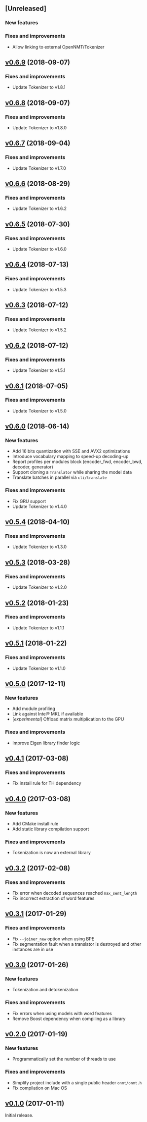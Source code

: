 ## [Unreleased]

### New features

### Fixes and improvements

* Allow linking to external OpenNMT/Tokenizer

## [v0.6.9](https://github.com/OpenNMT/CTranslate/releases/tag/v0.6.9) (2018-09-07)

### Fixes and improvements

* Update Tokenizer to v1.8.1

## [v0.6.8](https://github.com/OpenNMT/CTranslate/releases/tag/v0.6.8) (2018-09-07)

### Fixes and improvements

* Update Tokenizer to v1.8.0

## [v0.6.7](https://github.com/OpenNMT/CTranslate/releases/tag/v0.6.7) (2018-09-04)

### Fixes and improvements

* Update Tokenizer to v1.7.0

## [v0.6.6](https://github.com/OpenNMT/CTranslate/releases/tag/v0.6.6) (2018-08-29)

### Fixes and improvements

* Update Tokenizer to v1.6.2

## [v0.6.5](https://github.com/OpenNMT/CTranslate/releases/tag/v0.6.5) (2018-07-30)

### Fixes and improvements

* Update Tokenizer to v1.6.0

## [v0.6.4](https://github.com/OpenNMT/CTranslate/releases/tag/v0.6.4) (2018-07-13)

### Fixes and improvements

* Update Tokenizer to v1.5.3

## [v0.6.3](https://github.com/OpenNMT/CTranslate/releases/tag/v0.6.3) (2018-07-12)

### Fixes and improvements

* Update Tokenizer to v1.5.2

## [v0.6.2](https://github.com/OpenNMT/CTranslate/releases/tag/v0.6.2) (2018-07-12)

### Fixes and improvements

* Update Tokenizer to v1.5.1

## [v0.6.1](https://github.com/OpenNMT/CTranslate/releases/tag/v0.6.1) (2018-07-05)

### Fixes and improvements

* Update Tokenizer to v1.5.0

## [v0.6.0](https://github.com/OpenNMT/CTranslate/releases/tag/v0.6.0) (2018-06-14)

### New features

* Add 16 bits quantization with SSE and AVX2 optimizations
* Introduce vocabulary mapping to speed-up decoding-up
* Report profiles per modules block (encoder_fwd, encoder_bwd, decoder, generator)
* Support cloning a `Translator` while sharing the model data
* Translate batches in parallel via `cli/translate`

### Fixes and improvements

* Fix GRU support
* Update Tokenizer to v1.4.0

## [v0.5.4](https://github.com/OpenNMT/CTranslate/releases/tag/v0.5.4) (2018-04-10)

### Fixes and improvements

* Update Tokenizer to v1.3.0

## [v0.5.3](https://github.com/OpenNMT/CTranslate/releases/tag/v0.5.3) (2018-03-28)

### Fixes and improvements

* Update Tokenizer to v1.2.0

## [v0.5.2](https://github.com/OpenNMT/CTranslate/releases/tag/v0.5.2) (2018-01-23)

### Fixes and improvements

* Update Tokenizer to v1.1.1

## [v0.5.1](https://github.com/OpenNMT/CTranslate/releases/tag/v0.5.1) (2018-01-22)

### Fixes and improvements

* Update Tokenizer to v1.1.0

## [v0.5.0](https://github.com/OpenNMT/CTranslate/releases/tag/v0.5.0) (2017-12-11)

### New features

* Add module profiling
* Link against Intel® MKL if available
* [*experimental*] Offload matrix multiplication to the GPU

### Fixes and improvements

* Improve Eigen library finder logic

## [v0.4.1](https://github.com/OpenNMT/CTranslate/releases/tag/v0.4.1) (2017-03-08)

### Fixes and improvements

* Fix install rule for TH dependency

## [v0.4.0](https://github.com/OpenNMT/CTranslate/releases/tag/v0.4.0) (2017-03-08)

### New features

* Add CMake install rule
* Add static library compilation support

### Fixes and improvements

* Tokenization is now an external library

## [v0.3.2](https://github.com/OpenNMT/CTranslate/releases/tag/v0.3.2) (2017-02-08)

### Fixes and improvements

* Fix error when decoded sequences reached `max_sent_length`
* Fix incorrect extraction of word features

## [v0.3.1](https://github.com/OpenNMT/CTranslate/releases/tag/v0.3.1) (2017-01-29)

### Fixes and improvements

* Fix `--joiner_new` option when using BPE
* Fix segmentation fault when a translator is destroyed and other instances are in use

## [v0.3.0](https://github.com/OpenNMT/CTranslate/releases/tag/v0.3.0) (2017-01-26)

### New features

* Tokenization and detokenization

### Fixes and improvements

* Fix errors when using models with word features
* Remove Boost dependency when compiling as a library

## [v0.2.0](https://github.com/OpenNMT/CTranslate/releases/tag/v0.2.0) (2017-01-19)

### New features

* Programmatically set the number of threads to use

### Fixes and improvements

* Simplify project include with a single public header `onmt/onmt.h`
* Fix compilation on Mac OS

## [v0.1.0](https://github.com/OpenNMT/CTranslate/releases/tag/v0.1.0) (2017-01-11)

Initial release.
